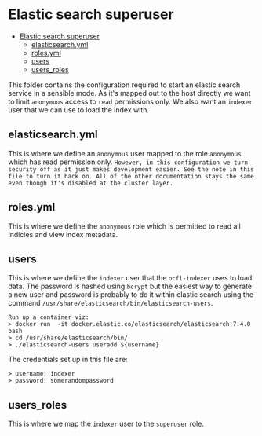 # Elastic search superuser

-   [Elastic search superuser](#elastic-search-superuser)
    -   [elasticsearch.yml](#elasticsearchyml)
    -   [roles.yml](#rolesyml)
    -   [users](#users)
    -   [users_roles](#usersroles)

This folder contains the configuration required to start an elastic search service in a sensible mode. As it's mapped out to the host directly we want to limit `anonymous` access to `read` permissions only. We also want an `indexer` user that we can use to load the index with.

## elasticsearch.yml

This is where we define an `anonymous` user mapped to the role `anonymous` which has read permission only. `However, in this configuration we turn security off as it just makes development easier. See the note in this file to turn it back on. All of the other documentation stays the same even though it's disabled at the cluster layer.`

## roles.yml

This is where we define the `anonymous` role which is permitted to read all indicies and view index metadata.

## users

This is where we define the `indexer` user that the `ocfl-indexer` uses to load data. The password is hashed using `bcrypt` but the easiest way to generate a new user and password is probably to do it within elastic search using the command `/usr/share/elasticsearch/bin/elasticsearch-users`.

```
Run up a container viz:
> docker run  -it docker.elastic.co/elasticsearch/elasticsearch:7.4.0 bash
> cd /usr/share/elasticsearch/bin/
> ./elasticsearch-users useradd ${username}
```

The credentials set up in this file are:

```
> username: indexer
> password: somerandompassword
```

## users_roles

This is where we map the `indexer` user to the `superuser` role.
